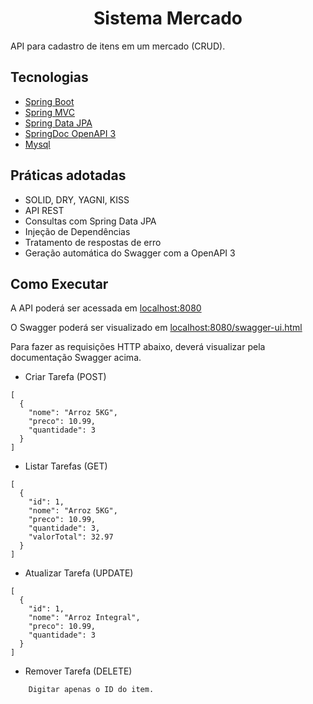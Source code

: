 <h1 align="center">
  Sistema Mercado
</h1>

API para cadastro de itens em um mercado (CRUD).

## Tecnologias

- [Spring Boot](https://spring.io/projects/spring-boot)
- [Spring MVC](https://docs.spring.io/spring-framework/reference/web/webmvc.html)
- [Spring Data JPA](https://spring.io/projects/spring-data-jpa)
- [SpringDoc OpenAPI 3](https://springdoc.org/v2/#spring-webflux-support)
- [Mysql](https://dev.mysql.com/downloads/)

## Práticas adotadas

- SOLID, DRY, YAGNI, KISS
- API REST
- Consultas com Spring Data JPA
- Injeção de Dependências
- Tratamento de respostas de erro
- Geração automática do Swagger com a OpenAPI 3

## Como Executar

A API poderá ser acessada em [localhost:8080](http://localhost:8080)

O Swagger poderá ser visualizado em [localhost:8080/swagger-ui.html](http://localhost:8080/swagger-ui.html)


Para fazer as requisições HTTP abaixo, deverá visualizar pela documentação Swagger acima.

- Criar Tarefa (POST)
```
[
  {
    "nome": "Arroz 5KG",
    "preco": 10.99,
    "quantidade": 3
  }
]
```

- Listar Tarefas (GET)
```
[
  {
    "id": 1,
    "nome": "Arroz 5KG",
    "preco": 10.99,
    "quantidade": 3,
    "valorTotal": 32.97
  }
]
```

- Atualizar Tarefa (UPDATE)
```
[
  {
    "id": 1,
    "nome": "Arroz Integral",
    "preco": 10.99,
    "quantidade": 3
  }
]
```

- Remover Tarefa (DELETE)
```
    Digitar apenas o ID do item.
```
